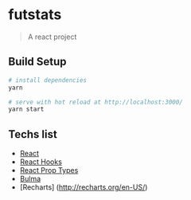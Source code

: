 # futstats

> A react project

## Build Setup

``` bash
# install dependencies
yarn

# serve with hot reload at http://localhost:3000/
yarn start
```

## Techs list

* [React](https://es.reactjs.org/)
* [React Hooks](https://es.reactjs.org/docs/hooks-intro.html)
* [React Prop Types](https://es.reactjs.org/docs/typechecking-with-proptypes.html)
* [Bulma](https://bulma.io/)
* [Recharts] (http://recharts.org/en-US/)
